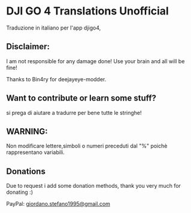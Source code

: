 # DJI GO 4 Translations Unofficial

Traduzione in italiano per l'app djigo4,


## Disclaimer:


I am not responsible for any damage done! Use your brain and all will be fine!

Thanks to Bin4ry for deejayeye-modder.


## Want to contribute or learn some stuff? 


si prega di aiutare a tradurre per bene tutte le stringhe!


## WARNING:


Non modificare lettere,simboli o numeri preceduti dal "%" poichè rappresentano variabili.


## Donations

Due to request i add some donation methods, thank you very much for donating :)

PayPal: giordano.stefano1995@gmail.com


